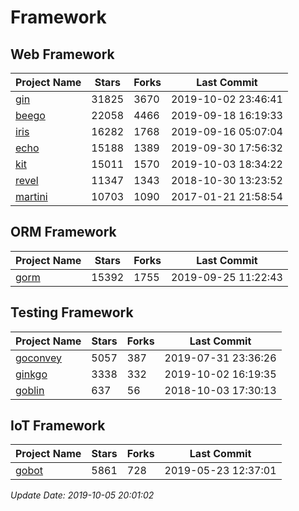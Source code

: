 # Framework

## Web Framework

| Project Name | Stars | Forks | Last Commit |
| ------------ | ----- | ----- | ----------- |
| [gin](https://github.com/gin-gonic/gin) | 31825 | 3670 | 2019-10-02 23:46:41 |
| [beego](https://github.com/astaxie/beego) | 22058 | 4466 | 2019-09-18 16:19:33 |
| [iris](https://github.com/kataras/iris) | 16282 | 1768 | 2019-09-16 05:07:04 |
| [echo](https://github.com/labstack/echo) | 15188 | 1389 | 2019-09-30 17:56:32 |
| [kit](https://github.com/go-kit/kit) | 15011 | 1570 | 2019-10-03 18:34:22 |
| [revel](https://github.com/revel/revel) | 11347 | 1343 | 2018-10-30 13:23:52 |
| [martini](https://github.com/go-martini/martini) | 10703 | 1090 | 2017-01-21 21:58:54 |

## ORM Framework

| Project Name | Stars | Forks | Last Commit |
| ------------ | ----- | ----- | ----------- |
| [gorm](https://github.com/jinzhu/gorm) | 15392 | 1755 | 2019-09-25 11:22:43 |

## Testing Framework

| Project Name | Stars | Forks | Last Commit |
| ------------ | ----- | ----- | ----------- |
| [goconvey](https://github.com/smartystreets/goconvey) | 5057 | 387 | 2019-07-31 23:36:26 |
| [ginkgo](https://github.com/onsi/ginkgo) | 3338 | 332 | 2019-10-02 16:19:35 |
| [goblin](https://github.com/franela/goblin) | 637 | 56 | 2018-10-03 17:30:13 |

## IoT Framework

| Project Name | Stars | Forks | Last Commit |
| ------------ | ----- | ----- | ----------- |
| [gobot](https://github.com/hybridgroup/gobot) | 5861 | 728 | 2019-05-23 12:37:01 |

*Update Date: 2019-10-05 20:01:02*